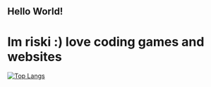 ## Hello World!
# Im riski :) love coding games and websites
[![Top Langs](https://github-readme-stats.vercel.app/api/top-langs/?username=Riskohop)](https://github.com/anuraghazra/github-readme-stats)

<!--
**Riskohop/Riskohop** is a ✨ _special_ ✨ repository because its `README.md` (this file) appears on your GitHub profile.

Here are some ideas to get you started:

- 🔭 I’m currently working on ...
- 🌱 I’m currently learning ...
- 👯 I’m looking to collaborate on ...
- 🤔 I’m looking for help with ...
- 💬 Ask me about ...
- 📫 How to reach me: ...
- 😄 Pronouns: ...
- ⚡ Fun fact: ...
-->
